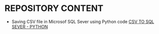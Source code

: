 # REPOSITORY CONTENT

* Saving CSV file in Microsof SQL Sever using Python code 
[CSV TO SQL SEVER - PYTHON](https://github.com/lucastiagooliveira/lucastiagooliveira/tree/master/db/Socioeconomics_Chicago)
